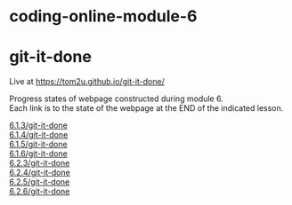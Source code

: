 # coding-online-module-6

# git-it-done  

Live at https://tom2u.github.io/git-it-done/  

Progress states of webpage constructed during module 6.  
Each link is to the state of the webpage at the END of the indicated lesson.  

[6.1.3/git-it-done](https://tom2u.github.io/coding-online-module-6/6.1.3/git-it-done)  
[6.1.4/git-it-done](https://tom2u.github.io/coding-online-module-6/6.1.4/git-it-done)  
[6.1.5/git-it-done](https://tom2u.github.io/coding-online-module-6/6.1.5/git-it-done)  
[6.1.6/git-it-done](https://tom2u.github.io/coding-online-module-6/6.1.6/git-it-done)  
[6.2.3/git-it-done](https://tom2u.github.io/coding-online-module-6/6.2.3/git-it-done)  
[6.2.4/git-it-done](https://tom2u.github.io/coding-online-module-6/6.2.4/git-it-done)  
[6.2.5/git-it-done](https://tom2u.github.io/coding-online-module-6/6.2.5/git-it-done)  
[6.2.6/git-it-done](https://tom2u.github.io/coding-online-module-6/6.2.6/git-it-done)  
